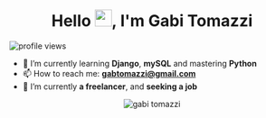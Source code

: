 <h1 align="center">Hello <img src="https://raw.githubusercontent.com/kaueMarques/kaueMarques/master/hi.gif" width="30px">, I'm Gabi Tomazzi</h1>
<p align="left"> <img src="https://komarev.com/ghpvc/?username=gabriela-tomazzi" alt="profile views" /> </p>

- 🌱 I’m currently learning **Django**, **mySQL** and mastering **Python**
- 📫 How to reach me: **gabtomazzi@gmail.com**
- 🔭 I’m currently **a freelancer**, and **seeking a job**

<p align="center">
  <img align="center" src="https://github-readme-stats.vercel.app/api?username=gabriela-tomazzi&show_icons=true" alt="gabi tomazzi"/> 
</p>
